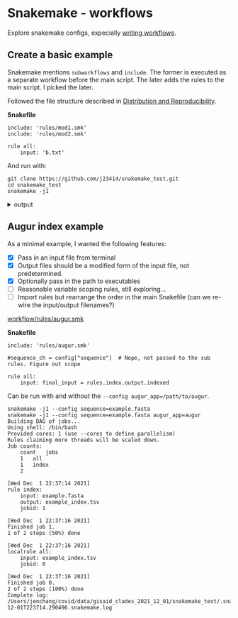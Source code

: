 # Snakemake - workflows

Explore snakemake configs, expecially [writing workflows](https://snakemake.readthedocs.io/en/stable/snakefiles/writing_snakefiles.html).

## Create a basic example

Snakemake mentions `subworkflows` and `include`. The former is executed as a separate workflow before the main script. The later adds the rules to the main script. I picked the later.

Followed the file structure described in [Distribution and Reproducibility](https://snakemake.readthedocs.io/en/stable/snakefiles/deployment.html).

**Snakefile**

```
include: 'rules/mod1.smk'
include: 'rules/mod2.smk'

rule all:
    input: 'b.txt'
```

And run with: 

```
git clone https://github.com/j23414/snakemake_test.git
cd snakemake_test
snakemake -j1
```

<details><summary>output</summary>

```
Building DAG of jobs...
Using shell: /bin/bash
Provided cores: 1 (use --cores to define parallelism)
Rules claiming more threads will be scaled down.
Job counts:
	count	jobs
	1	all
	1	mod1
	1	mod2
	3

[Wed Dec  1 21:19:37 2021]
rule mod1:
    output: a.txt
    jobid: 2

[Wed Dec  1 21:19:37 2021]
Finished job 2.
1 of 3 steps (33%) done

[Wed Dec  1 21:19:37 2021]
rule mod2:
    input: a.txt
    output: b.txt
    jobid: 1

[Wed Dec  1 21:19:37 2021]
Finished job 1.
2 of 3 steps (67%) done

[Wed Dec  1 21:19:37 2021]
localrule all:
    input: b.txt
    jobid: 0

[Wed Dec  1 21:19:38 2021]
Finished job 0.
3 of 3 steps (100%) done
Complete log: /Users/jenchang/covid/data/gisaid_clades_2021_12_01/snakemake_test/.snakemake/log/2021-12-01T211937.806325.snakemake.log
```

</details>


## Augur index example

As a minimal example, I wanted the following features:

* [x] Pass in an input file from terminal
* [x] Output files should be a modified form of the input file, not predetermined.
* [x] Optionally pass in the path to executables
* [ ] Reasonable variable scoping rules, still exploring...
* [ ] Import rules but rearrange the order in the main Snakefile (can we re-wire the input/output filenames?)

[workflow/rules/augur.smk](workflow/rules/augur.smk)

**Snakefile**

```
include: 'rules/augur.smk'

#sequence_ch = config["sequence"]  # Nope, not passed to the sub rules. Figure out scope

rule all:
    input: final_input = rules.index.output.indexed
```

Can be run with and without the `--config augur_app=/path/to/augur`.

```
snakemake -j1 --config sequence=example.fasta
snakemake -j1 --config sequence=example.fasta augur_app=augur
Building DAG of jobs...
Using shell: /bin/bash
Provided cores: 1 (use --cores to define parallelism)
Rules claiming more threads will be scaled down.
Job counts:
	count	jobs
	1	all
	1	index
	2

[Wed Dec  1 22:37:14 2021]
rule index:
    input: example.fasta
    output: example_index.tsv
    jobid: 1

[Wed Dec  1 22:37:16 2021]
Finished job 1.
1 of 2 steps (50%) done

[Wed Dec  1 22:37:16 2021]
localrule all:
    input: example_index.tsv
    jobid: 0

[Wed Dec  1 22:37:16 2021]
Finished job 0.
2 of 2 steps (100%) done
Complete log: /Users/jenchang/covid/data/gisaid_clades_2021_12_01/snakemake_test/.snakemake/log/2021-12-01T223714.290496.snakemake.log
```
